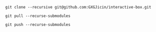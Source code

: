 
`git clone --recursive git@github.com:GXGJicin/interactive-box.git`

`git pull --recurse-submodules`

`git push --recurse-submodules`

